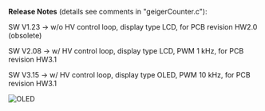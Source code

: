 **Release Notes** (details see comments in "geigerCounter.c"):


SW V1.23 -> w/o HV control loop, display type LCD, for PCB revision HW2.0 (obsolete)

SW V2.08 -> w/ HV control loop, display type LCD, PWM 1 kHz, for PCB revision HW3.1

SW V3.15 -> w/ HV control loop, display type OLED, PWM 10 kHz, for PCB revision HW3.1

![OLED](https://user-images.githubusercontent.com/77980708/212469693-391a5923-3d9b-4e5d-85ea-d4b9252364b7.gif)
